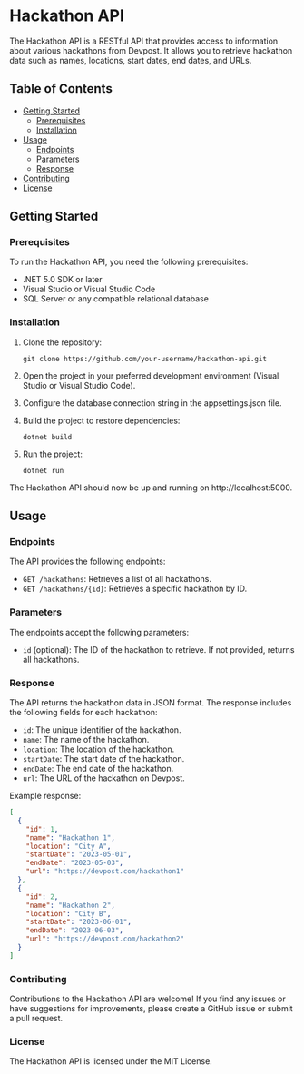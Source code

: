 # Hackathon API

The Hackathon API is a RESTful API that provides access to information about various hackathons from Devpost. It allows you to retrieve hackathon data such as names, locations, start dates, end dates, and URLs.

## Table of Contents

- [Getting Started](#getting-started)
  - [Prerequisites](#prerequisites)
  - [Installation](#installation)
- [Usage](#usage)
  - [Endpoints](#endpoints)
  - [Parameters](#parameters)
  - [Response](#response)
- [Contributing](#contributing)
- [License](#license)

## Getting Started

### Prerequisites

To run the Hackathon API, you need the following prerequisites:

- .NET 5.0 SDK or later
- Visual Studio or Visual Studio Code
- SQL Server or any compatible relational database

### Installation

1. Clone the repository:

   ```shell
   git clone https://github.com/your-username/hackathon-api.git
2. Open the project in your preferred development environment (Visual Studio or Visual Studio Code).
3. Configure the database connection string in the appsettings.json file.
4. Build the project to restore dependencies:

   ```shell
   dotnet build
   
5. Run the project:

   ```shell
   dotnet run
The Hackathon API should now be up and running on http://localhost:5000.

## Usage

### Endpoints

The API provides the following endpoints:

- `GET /hackathons`: Retrieves a list of all hackathons.
- `GET /hackathons/{id}`: Retrieves a specific hackathon by ID.

### Parameters

The endpoints accept the following parameters:

- `id` (optional): The ID of the hackathon to retrieve. If not provided, returns all hackathons.

### Response

The API returns the hackathon data in JSON format. The response includes the following fields for each hackathon:

- `id`: The unique identifier of the hackathon.
- `name`: The name of the hackathon.
- `location`: The location of the hackathon.
- `startDate`: The start date of the hackathon.
- `endDate`: The end date of the hackathon.
- `url`: The URL of the hackathon on Devpost.

Example response:

```json
[
  {
    "id": 1,
    "name": "Hackathon 1",
    "location": "City A",
    "startDate": "2023-05-01",
    "endDate": "2023-05-03",
    "url": "https://devpost.com/hackathon1"
  },
  {
    "id": 2,
    "name": "Hackathon 2",
    "location": "City B",
    "startDate": "2023-06-01",
    "endDate": "2023-06-03",
    "url": "https://devpost.com/hackathon2"
  }
]
```
### Contributing

Contributions to the Hackathon API are welcome! If you find any issues or have suggestions for improvements, please create a GitHub issue or submit a pull request.

### License

The Hackathon API is licensed under the MIT License.


